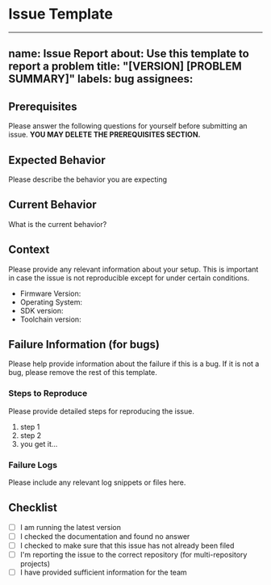 # Issue Template

---
name: Issue Report
about: Use this template to report a problem
title: "[VERSION] [PROBLEM SUMMARY]"
labels: bug
assignees: 
---

## Prerequisites

Please answer the following questions for yourself before submitting an issue. **YOU MAY DELETE THE PREREQUISITES SECTION.**

## Expected Behavior

Please describe the behavior you are expecting

## Current Behavior

What is the current behavior?

## Context

Please provide any relevant information about your setup. This is important in case the issue is not reproducible except for under certain conditions.

* Firmware Version:
* Operating System:
* SDK version:
* Toolchain version:

## Failure Information (for bugs)

Please help provide information about the failure if this is a bug. If it is not a bug, please remove the rest of this template.

### Steps to Reproduce

Please provide detailed steps for reproducing the issue.

1. step 1
2. step 2
3. you get it...

### Failure Logs

Please include any relevant log snippets or files here.

## Checklist

- [ ] I am running the latest version
- [ ] I checked the documentation and found no answer
- [ ] I checked to make sure that this issue has not already been filed
- [ ] I'm reporting the issue to the correct repository (for multi-repository projects)
- [ ] I have provided sufficient information for the team
